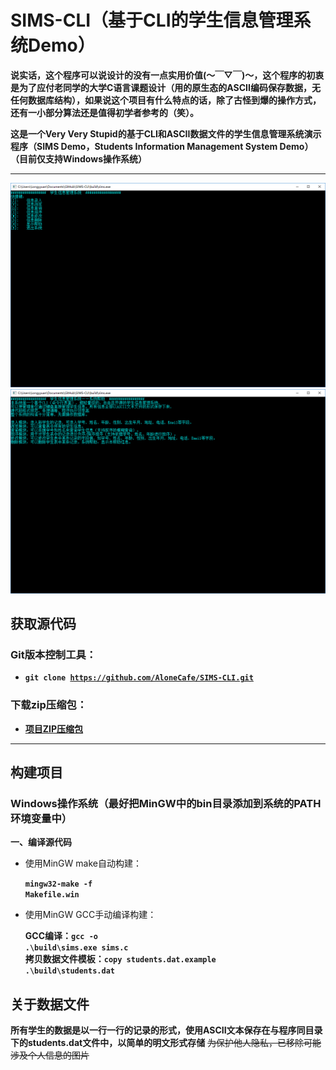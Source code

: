 # SIMS-CLI（基于CLI的学生信息管理系统Demo）

**说实话，这个程序可以说设计的没有一点实用价值(～￣▽￣)～，这个程序的初衷是为了应付老同学的大学C语言课题设计（用的原生态的ASCII编码保存数据，无任何数据库结构），如果说这个项目有什么特点的话，除了古怪到爆的操作方式，还有一小部分算法还是值得初学者参考的（笑）。**

**这是一个Very Very Stupid的基于CLI和ASCII数据文件的学生信息管理系统演示程序（SIMS Demo，Students Information Management System Demo）（目前仅支持Windows操作系统）**

---
![sims](https://github.com/AloneCafe/SIMS-CLI/raw/master/screenshots/sims.png)
![sims](https://github.com/AloneCafe/SIMS-CLI/raw/master/screenshots/help.png)
## 获取源代码
### Git版本控制工具：
* **<code>git clone https://github.com/AloneCafe/SIMS-CLI.git</code>**

### 下载zip压缩包：
* **<a href="https://github.com/AloneCafe/SIMS-CLI/archive/master.zip">项目ZIP压缩包</a>**

---

## 构建项目
### Windows操作系统（最好把MinGW中的bin目录添加到系统的PATH环境变量中）
**一、编译源代码**
* 使用MinGW make自动构建：
  **<p><code>mingw32-make -f Makefile.win</code></p>**
* 使用MinGW GCC手动编译构建：
  **<p>GCC编译：<code>gcc -o .\build\sims.exe sims.c</code><br/>**
  **拷贝数据文件模板：<code>copy students.dat.example .\build\students.dat</code></p>**

## 关于数据文件
**所有学生的数据是以一行一行的记录的形式，使用ASCII文本保存在与程序同目录下的students.dat文件中，以简单的明文形式存储**
~~为保护他人隐私，已移除可能涉及个人信息的图片~~
